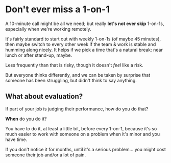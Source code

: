 # Don't ever miss a 1-on-1

A 10-minute call might be all we need; but really **let's not ever skip** 1-on-1s, especially when we're working remotely.

It's fairly standard to start out with weekly 1-on-1s (of maybe 45 minutes), then maybe switch to every other week if the team & work is stable and humming along nicely. It helps if we pick a time that's a natural break: near lunch or after stand-up, maybe.

Less frequently than that is risky, though it doesn't _feel_ like a risk.

But everyone thinks differently, and we can be taken by surprise that someone has been struggling, but didn't think to say anything.

## What about evaluation?

If part of your job is judging their performance, how do you do that?

**When** do you do it?

You have to do it, at least a little bit, before every 1-on-1, because it's so much easier to work with someone on a problem when it's minor and you have time.

If you don't notice it for months, until it's a serious problem... you might cost someone their job and/or a lot of pain.
